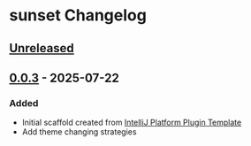 <!-- Keep a Changelog guide -> https://keepachangelog.com -->

# sunset Changelog

## [Unreleased]

## [0.0.3] - 2025-07-22

### Added

- Initial scaffold created from [IntelliJ Platform Plugin Template](https://github.com/JetBrains/intellij-platform-plugin-template)
- Add theme changing strategies

[Unreleased]: https://github.com/HaMatthias/sunset/compare/v0.0.3...HEAD
[0.0.3]: https://github.com/HaMatthias/sunset/commits/v0.0.3
